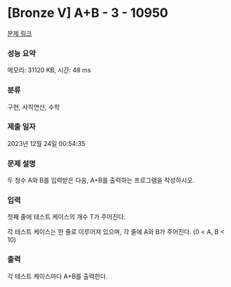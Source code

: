 # [Bronze V] A+B - 3 - 10950 

[문제 링크](https://www.acmicpc.net/problem/10950) 

### 성능 요약

메모리: 31120 KB, 시간: 48 ms

### 분류

구현, 사칙연산, 수학

### 제출 일자

2023년 12월 24일 00:54:35

### 문제 설명

<p>두 정수 A와 B를 입력받은 다음, A+B를 출력하는 프로그램을 작성하시오.</p>

### 입력 

 <p>첫째 줄에 테스트 케이스의 개수 T가 주어진다.</p>

<p>각 테스트 케이스는 한 줄로 이루어져 있으며, 각 줄에 A와 B가 주어진다. (0 < A, B < 10)</p>

### 출력 

 <p>각 테스트 케이스마다 A+B를 출력한다.</p>

